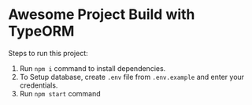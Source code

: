 # Awesome Project Build with TypeORM

Steps to run this project:

1. Run `npm i` command to install dependencies.
2. To Setup database, create `.env` file from `.env.example` and enter your credentials.
3. Run `npm start` command
